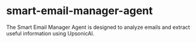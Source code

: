 # smart-email-manager-agent
The Smart Email Manager Agent is designed to analyze emails and extract useful information using UpsonicAI.
